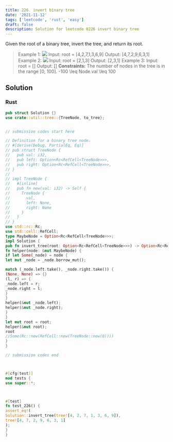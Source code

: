 ```yaml
---
title: 226. invert binary tree
date: '2021-11-12'
tags: ['leetcode', 'rust', 'easy']
draft: false
description: Solution for leetcode 0226 invert binary tree
---
```




Given the root of a binary tree, invert the tree, and return its root.



>   Example 1:
>   ![](https://assets.leetcode.com/uploads/2021/03/14/invert1-tree.jpg)
>   Input: root <TeX>=</TeX> [4,2,7,1,3,6,9]
>   Output: [4,7,2,9,6,3,1]
>   Example 2:
>   ![](https://assets.leetcode.com/uploads/2021/03/14/invert2-tree.jpg)
>   Input: root <TeX>=</TeX> [2,1,3]
>   Output: [2,3,1]
>   Example 3:
>   Input: root <TeX>=</TeX> []
>   Output: []
**Constraints:**
>   	The number of nodes in the tree is in the range [0, 100].
>   	-100 <TeX>\leq</TeX> Node.val <TeX>\leq</TeX> 100


## Solution


### Rust
```rust
pub struct Solution {}
use crate::util::tree::{TreeNode, to_tree};


// submission codes start here

// Definition for a binary tree node.
// #[derive(Debug, PartialEq, Eq)]
// pub struct TreeNode {
//   pub val: i32,
//   pub left: Option<Rc<RefCell<TreeNode>>>,
//   pub right: Option<Rc<RefCell<TreeNode>>>,
// }
//
// impl TreeNode {
//   #[inline]
//   pub fn new(val: i32) -> Self {
//     TreeNode {
//       val,
//       left: None,
//       right: None
//     }
//   }
// }
use std::rc::Rc;
use std::cell::RefCell;
type MaybeNode = Option<Rc<RefCell<TreeNode>>>;
impl Solution {
pub fn invert_tree(root: Option<Rc<RefCell<TreeNode>>>) -> Option<Rc<RefCell<TreeNode>>> {
fn helper(node: &mut MaybeNode) {
if let Some(_node) = node {
let mut _node = _node.borrow_mut();

match (_node.left.take(), _node.right.take()) {
(None, None) => {}
(l, r) => {
_node.left = r;
_node.right = l;
}
}
helper(&mut _node.left);
helper(&mut _node.right);
}
}
let mut root = root;
helper(&mut root);
root
//Some(Rc::new(RefCell::new(TreeNode::new(0))))
}
}

// submission codes end



#[cfg(test)]
mod tests {
use super::*;



#[test]
fn test_226() {
assert_eq!(
Solution::invert_tree(tree![4, 2, 7, 1, 3, 6, 9]),
tree![4, 7, 2, 9, 6, 3, 1]
);
}
}

```
